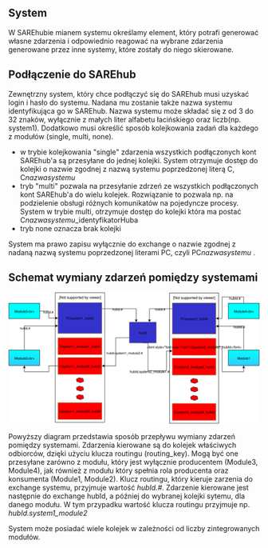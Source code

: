 ## System

 W SAREhubie mianem systemu określamy element, który potrafi generować własne zdarzenia i odpowiednio reagować na wybrane
 zdarzenia generowane przez inne systemy, które zostały do niego skierowane. 

## Podłączenie do SAREhub

Zewnętrzny system, który chce podłączyć się do SAREhub musi uzyskać login i hasło do systemu. 
Nadana mu zostanie także nazwa systemu identyfikująca go w SAREhub. Nazwa systemu
może składać się z od 3 do 32 znaków, wyłącznie z małych liter alfabetu łacińskiego oraz liczb(np.
system1). Dodatkowo musi określić sposób kolejkowania zadań dla każdego z modułów (single, multi,
none). 
* w trybie kolejkowania "single" zdarzenia wszystkich podłączonych kont SAREhub'a są przesyłane do 
jednej kolejki. System otrzymuje dostęp do kolejki o nazwie zgodnej z nazwą systemu poprzedzonej literą C, 
C*nazwasystemu*
* tryb "multi" pozwala na przesyłanie zdrzeń ze wszystkich podłączonych kont SAREhub'a do wielu kolejek. 
Rozwiązanie to pozwala np. na podzielenie obsługi różnych komunikatów na pojedyncze procesy. System w trybie multi,
otrzymuje dostęp do kolejki która ma postać C*nazwasystemu*_identyfikatorHuba 
* tryb none oznacza brak kolejki

 
System ma prawo zapisu wyłącznie do exchange o nazwie zgodnej z nadaną nazwą systemu
poprzedzonej literami PC, czyli PC*nazwasystemu* .

## Schemat wymiany zdarzeń pomiędzy systemami

![System](assets\img\diagrams\System.svg)

Powyższy diagram przedstawia sposób przepływu wymiany zdarzeń pomiędzy systemami. 
Zdarzenia kierowane są do kolejek właściwych odbiorców, dzięki użyciu klucza routingu (routing_key).
Mogą być one przesyłane zarówno z modułu, który jest wyłącznie producentem (Module3, Module4), jak również z modułu 
który spełnia rola producenta oraz konsumenta (Module1, Module2). Klucz routingu, który kieruje zarzenia do exchange 
systemu, przyjmuje wartość *hubId.#*. Zdarzenie kierowane jest następnie do exchange hubId, a później 
do wybranej kolejki sytemu, dla danego modułu. W tym przypadku wartość klucza routingu przyjmuje 
np. *hubId.system1_module2* 

System może posiadać wiele kolejek w zależności od liczby zintegrowanych modułów.

